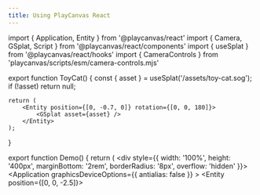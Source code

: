 ```yaml
---
title: Using PlayCanvas React
---
```


import { Application, Entity } from '@playcanvas/react'
import { Camera, GSplat, Script } from '@playcanvas/react/components'
import { useSplat } from '@playcanvas/react/hooks'
import { CameraControls } from 'playcanvas/scripts/esm/camera-controls.mjs'

export function ToyCat() {
    const { asset } = useSplat('/assets/toy-cat.sog');
    if (!asset) return null;

    return (
        <Entity position={[0, -0.7, 0]} rotation={[0, 0, 180]}>
            <GSplat asset={asset} />
        </Entity> 
    );
}

export function Demo() {
    return (
        <div style={{ width: '100%', height: '400px', marginBottom: '2rem', borderRadius: '8px', overflow: 'hidden' }}>
            <Application graphicsDeviceOptions={{ antialias: false }} >
                <Entity position={[0, 0, -2.5]}>
                    <Camera />
                    <Script script={CameraControls} />
                </Entity>
                <ToyCat />
            </Application>
        </div>
    );
}

Let's build a simple Gaussian splat application step by step using [PlayCanvas React](/user-manual/playcanvas-react). We'll create a scene with an interactive 3D toy cat splat that you can rotate around.

## Starting Point

First, let's set up a basic React component structure. We'll start with the essential PlayCanvas React components:

```jsx
import { Application } from '@playcanvas/react'

export default function App() {
    return (
        <Application graphicsDeviceOptions={{ antialias: false }} >
        </Application>
    );
}
```

This creates an empty 3D scene with optimal settings for web applications. However, we can't see anything rendered yet. We need a camera and some content.

:::warning Performance Optimization

We've configured the `Application` with `graphicsDeviceOptions={{ antialias: false }}` for optimal splat rendering performance. Setting `antialias` to `false` reduces the fragment processing load, which is the primary bottleneck in Gaussian splat rendering. Learn more in the [Performance](../engine-features/performance.md) guide.

:::

## Adding a Camera

To view our scene, we need a camera which we can add using the `Entity` component with `Camera` and `CameraControls`:

```jsx {2-3,8-11}
import { Application, Entity } from '@playcanvas/react'
import { Camera, Script } from '@playcanvas/react/components'
import { CameraControls } from 'playcanvas/scripts/esm/camera-controls.mjs'

export default function App() {
    return (
        <Application graphicsDeviceOptions={{ antialias: false }} >
            <Entity name="Camera" position={[0, 0, -2.5]}>
                <Camera />
                <Script script={CameraControls} />
            </Entity>
        </Application>
    );
}
```

We've positioned the camera 2.5 units down the negative Z axis. By default, a camera looks down the negative Z axis, so our camera is now looking toward the origin where we'll place our splat. The `CameraControls` will allow you to:

- **Left mouse drag**: Orbit around the target
- **Right mouse drag**: Pan the camera
- **Mouse wheel**: Zoom in and out

## Adding the Splat

Now let's add our toy cat splat as a component using the `useSplat` hook and `GSplat` component:

```jsx {2,4,6-15,24}
import { Application, Entity } from '@playcanvas/react'
import { Camera, GSplat, Script } from '@playcanvas/react/components'
import { CameraControls } from 'playcanvas/scripts/esm/camera-controls.mjs'
import { useSplat } from '@playcanvas/react/hooks'

function ToyCat() {
    const { asset } = useSplat('toy-cat.sog');
    if (!asset) return null;

    return (
        <Entity position={[0, -0.7, 0]} rotation={[0, 0, 180]}>
            <GSplat asset={asset} />
        </Entity>
    );
}

export default function App() {
    return (
        <Application graphicsDeviceOptions={{ antialias: false }} >
            <Entity name="Camera" position={[0, 0, -2.5]}>
                <Camera />
                <Script script={CameraControls} />
            </Entity>
            <ToyCat />
        </Application>
    );
}
```

We've added several important elements:

- **`useSplat` hook**: Loads the splat asset from the URL
- **Conditional rendering**: `if (!asset) return null;` ensures we don't render until the asset is loaded
- **GSplat positioning**: The splat is positioned slightly below the origin (-0.7 on the Y axis) and rotated 180 degrees around the Z axis to orient it properly
- **Single Entity**: The ToyCat component returns a single Entity containing the GSplat

## Complete Code

Here's the complete React component with all the code from the steps above:

```jsx
import { Application, Entity } from '@playcanvas/react'
import { Camera, GSplat, Script } from '@playcanvas/react/components'
import { CameraControls } from 'playcanvas/scripts/esm/camera-controls.mjs'
import { useSplat } from '@playcanvas/react/hooks'

function ToyCat() {
    const { asset } = useSplat('toy-cat.sog');
    if (!asset) return null;

    return (
        <Entity position={[0, -0.7, 0]} rotation={[0, 0, 180]}>
            <GSplat asset={asset} />
        </Entity>
    );
}

export default function App() {
    return (
        <Application graphicsDeviceOptions={{ antialias: false }} >
            <Entity name="Camera" position={[0, 0, -2.5]}>
                <Camera />
                <Script script={CameraControls} />
            </Entity>
            <ToyCat />
        </Application>
    );
}
```

## Final Result

After completing the steps above, you should see an interactive 3D toy cat splat that you can orbit around, pan, and zoom!

<Demo />

:::tip Try it yourself

Add the complete JSX code above to your React component and run your application to see your first splat app in action! Then extend it in any way you like using the full power of PlayCanvas React!

:::
